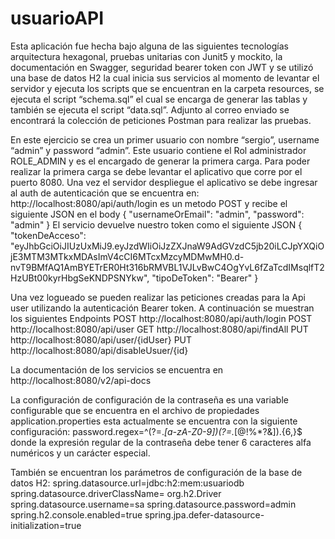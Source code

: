 # usuarioAPI
Esta aplicación fue hecha bajo alguna de las siguientes tecnologías arquitectura hexagonal, pruebas unitarias con Junit5 y mockito,
la documentación en Swagger, seguridad bearer token con JWT y  se utilizó una base de datos H2 la cual inicia sus servicios al momento de levantar el servidor
y ejecuta los scripts que se encuentran en la carpeta resources, se ejecuta el script “schema.sql” el cual se encarga de generar
las tablas y también se ejecuta el script “data.sql”. Adjunto al correo enviado se encontrará la colección de peticiones Postman para realizar las pruebas.

En este ejercicio se crea un primer usuario con nombre “sergio”,  username “admin” y password “admin”. Este usuario contiene el Rol administrador ROLE_ADMIN
y es el encargado de generar la primera carga. Para poder realizar la primera carga se debe levantar el aplicativo que corre por el puerto 8080.
Una vez el servidor despliegue el aplicativo se debe ingresar al auth de autenticación que se encuentra en:
http://localhost:8080/api/auth/login es un metodo POST y recibe el siguiente JSON en el body
{
"usernameOrEmail": "admin",
"password": "admin"
}
El servicio devuelve nuestro token como el siguiente JSON
{
"tokenDeAcceso": "eyJhbGciOiJIUzUxMiJ9.eyJzdWIiOiJzZXJnaW9AdGVzdC5jb20iLCJpYXQiOjE3MTM3MTkxMDAsImV4cCI6MTcxMzcyMDMwMH0.d-nvT9BMfAQ1AmBYETrER0Ht316bRMVBL1VJLvBwC4OgYvL6fZaTcdIMsqlfT2HzUBt00kyrHbgSeKNDPSNYkw",
"tipoDeToken": "Bearer"
}

Una vez logueado se pueden realizar las peticiones creadas para la Api user utilizando la autenticación Bearer token. A continuación se muestran los siguientes Endpoints
POST http://localhost:8080/api/auth/login
POST http://localhost:8080/api/user
GET http://localhost:8080/api/findAll
PUT http://localhost:8080/api/user/{idUser}
PUT http://localhost:8080/api/disableUsuer/{id}

La documentación de los servicios se encuentra en http://localhost:8080/v2/api-docs

La configuración de configuración de la contraseña es una variable configurable que se encuentra en el archivo de propiedades application.properties esta actualmente se encuentra con la siguiente configuración:
password.regex=^(?=.*[a-zA-Z0-9])(?=.*[$@$!%*?&]).{6,}$
donde la expresión regular de la contraseña debe tener 6 caracteres alfa numéricos y un carácter especial.

También se encuentran los parámetros de configuración de la base de datos H2:
spring.datasource.url=jdbc:h2:mem:usuariodb
spring.datasource.driverClassName= org.h2.Driver
spring.datasource.username=sa
spring.datasource.password=admin
spring.h2.console.enabled=true
spring.jpa.defer-datasource-initialization=true
